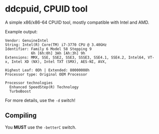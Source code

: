 # ddcpuid, CPUID tool

A simple x86/x86-64 CPUID tool, mostly compatible with Intel and AMD.

Example output:
```
Vendor: GenuineIntel
String: Intel(R) Core(TM) i7-3770 CPU @ 3.40GHz
Identifier: Family 6 Model 58 Stepping 9
            6h [6h:0h] 3Ah [Ah:3h] 9h
Extensions: MMX, SSE, SSE2, SSE3, SSSE3, SSE4.1, SSE4.2, Intel64, VT-x, Intel XD (NX), Intel TXT (SMX), AES-NI, AVX,

Highest Leaf: 0Dh | Extended: 80000008h
Processor type: Original OEM Processor

Processor technologies
  Enhanced SpeedStep(R) Technology
  TurboBoost
```

For more details, use the `-d` switch!

## Compiling

You **MUST** use the `-betterC` switch.